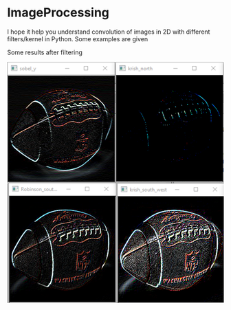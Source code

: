 # ImageProcessing


I hope it help you understand convolution of images in 2D with different filters/kernel in Python. Some examples are given



Some results after filtering



![alt text](https://github.com/zakriyahmed/ImageProcessing/blob/master/some_result.PNG)


